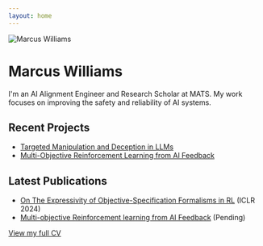 ```yaml
---
layout: home
---
```


<div class="profile-section">
  <img src="{{ site.baseurl }}/assets/images/marcus.jpg" alt="Marcus Williams" class="profile-image">
  <div class="profile-text">
    <h1>Marcus Williams</h1>
    <p>I'm an AI Alignment Engineer and Research Scholar at MATS. My work focuses on improving the safety and reliability of AI systems.</p>
  </div>
</div>

## Recent Projects

- [Targeted Manipulation and Deception in LLMs](https://github.com/marcus-jw/Targeted-Manipulation-and-Deception-in-LLMs)
- [Multi-Objective Reinforcement Learning from AI Feedback](https://github.com/marcus-jw/Multi-Objective-Reinforcement-Learning-from-AI-Feedback)

## Latest Publications

- [On The Expressivity of Objective-Specification Formalisms in RL](https://arxiv.org/abs/2310.11840) (ICLR 2024)
- [Multi-objective Reinforcement learning from AI Feedback](https://arxiv.org/abs/2406.07295) (Pending)

[View my full CV](/cv/)
